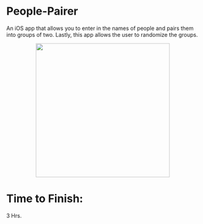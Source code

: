 # People-Pairer
An iOS app that allows you to enter in the names of people and pairs them into groups of two. Lastly, this app allows the user to randomize the groups.

<p align="center">
   <img src="Screen Shot - iPhone X - 2018-06-22 at 12.20.57.png" width="350"/>
</p>

# Time to Finish:
3 Hrs.

